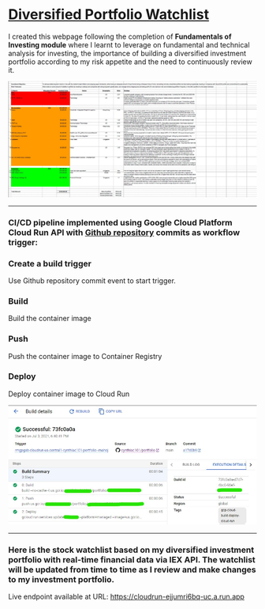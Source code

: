 # [Diversified Portfolio Watchlist](https://github.com/cynthiac101/portfolio/blob/main/README.md)
I created this webpage following the completion of **Fundamentals of Investing module** where I learnt to leverage on fundamental and technical analysis for investing, the importance of building a diversified investment portfolio according to my risk appetite and the need to continuously review it.

![Diversified Portfolio](image_portfolio.jpg)

---
### CI/CD pipeline implemented using Google Cloud Platform Cloud Run API with [Github repository](https://github.com/cynthiac101/portfolio/) commits as workflow trigger:

  ### Create a build trigger
  Use Github repository commit event to start trigger.
  ### Build
  Build the container image
  ### Push
  Push the container image to Container Registry
  ### Deploy
  Deploy container image to Cloud Run

![Google Cloud Run Workflow](image_GCP.jpg)

---
### Here is the stock watchlist based on my diversified investment portfolio with real-time financial data via IEX API. The watchlist will be updated from time to time as I review and make changes to my investment portfolio.   

Live endpoint available at URL: https://cloudrun-ejjumri6bq-uc.a.run.app
